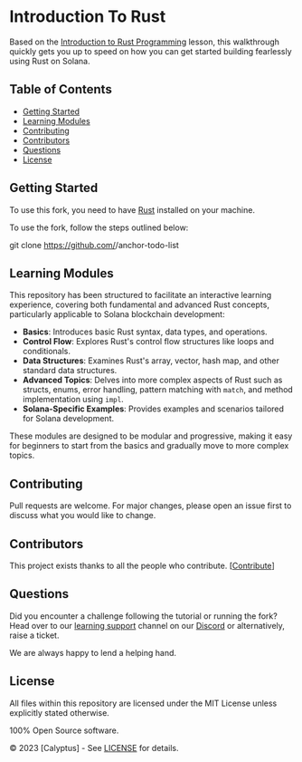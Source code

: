 # Introduction To Rust

Based on the [Introduction to Rust Programming](https://calyptus.co/lessons/introduction-to-rust-programming/) lesson, this walkthrough quickly gets you up to speed on how you can get started building fearlessly using Rust on Solana.

## Table of Contents
- [Getting Started](#getting-started)
- [Learning Modules](#learning-modules)
- [Contributing](#contributing)
- [Contributors](#contributors)
- [Questions](#questions)
- [License](#license)

## Getting Started

To use this fork, you need to have [Rust](https://www.rust-lang.org/tools/install) installed on your machine.  

To use the fork, follow the steps outlined below: 

git clone https://github.com/<YOUR-USERNAME>/anchor-todo-list


## Learning Modules

This repository has been structured to facilitate an interactive learning experience, covering both fundamental and advanced Rust concepts, particularly applicable to Solana blockchain development:

- **Basics**: Introduces basic Rust syntax, data types, and operations.
- **Control Flow**: Explores Rust's control flow structures like loops and conditionals.
- **Data Structures**: Examines Rust's array, vector, hash map, and other standard data structures.
- **Advanced Topics**: Delves into more complex aspects of Rust such as structs, enums, error handling, pattern matching with `match`, and method implementation using `impl`.
- **Solana-Specific Examples**: Provides examples and scenarios tailored for Solana development.

These modules are designed to be modular and progressive, making it easy for beginners to start from the basics and gradually move to more complex topics.

## Contributing

Pull requests are welcome. For major changes, please open an issue first to discuss what you would like to change.

## Contributors

This project exists thanks to all the people who contribute. [[Contribute](CONTRIBUTING.md)]

## Questions

Did you encounter a challenge following the tutorial or running the fork? 
Head over to our [learning support](https://discord.com/channels/1130457754826461216/1132978998155165806) channel on our [Discord](https://discord.gg/38KftAhW) or alternatively, raise a ticket. 

We are always happy to lend a helping hand.

## License

All files within this repository are licensed under the MIT License unless explicitly stated otherwise.

100% Open Source software.

© 2023 [Calyptus] - See [LICENSE](https://opensource.org/license/mit/) for details.
